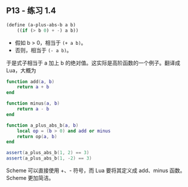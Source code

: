 ## P13 - 练习 1.4

``` Scheme
(define (a-plus-abs-b a b)
    ((if (> b 0) + -) a b))
```

* 假如 b > 0，相当于 `(+ a b)`。
* 否则，相当于 `(- a b)`。

于是式子相当于 a 加上 b 的绝对值。这实际是高阶函数的一个例子。翻译成 Lua，大概为

``` Lua
function add(a, b)
	return a + b 
end 

function minus(a, b)
	return a - b
end

function a_plus_abs_b(a, b)
	local op = (b > 0) and add or minus
	return op(a, b)
end

assert(a_plus_abs_b(1, 2) == 3)
assert(a_plus_abs_b(1, -2) == 3)
```

Scheme 可以直接使用 +、- 符号，而 Lua 要将其定义成 add、minus 函数。Scheme 更加简洁。

